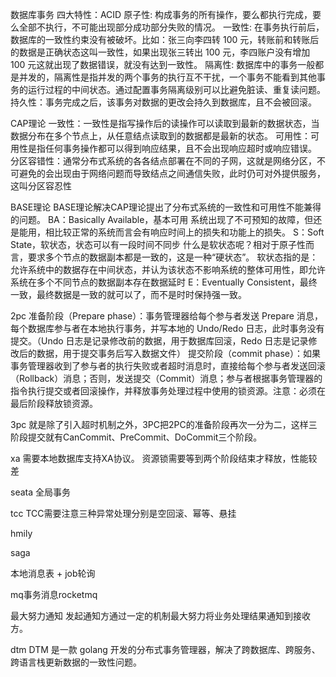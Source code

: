 数据库事务
四大特性：ACID
原子性: 构成事务的所有操作，要么都执行完成，要么全部不执行，不可能出现部分成功部分失败的情况。
一致性: 在事务执行前后，数据库的一致性约束没有被破坏。比如：张三向李四转 100 元，转账前和转账后的数据是正确状态这叫一致性，如果出现张三转出 100 元，李四账户没有增加 100 元这就出现了数据错误，就没有达到一致性。
隔离性: 数据库中的事务一般都是并发的，隔离性是指并发的两个事务的执行互不干扰，一个事务不能看到其他事务的运行过程的中间状态。通过配置事务隔离级别可以比避免脏读、重复读问题。
持久性：事务完成之后，该事务对数据的更改会持久到数据库，且不会被回滚。

CAP理论
一致性：一致性是指写操作后的读操作可以读取到最新的数据状态，当数据分布在多个节点上，从任意结点读取到的数据都是最新的状态。
可用性：可用性是指任何事务操作都可以得到响应结果，且不会出现响应超时或响应错误。
分区容错性：通常分布式系统的各各结点部署在不同的子网，这就是网络分区，不可避免的会出现由于网络问题而导致结点之间通信失败，此时仍可对外提供服务，这叫分区容忍性

BASE理论
BASE理论解决CAP理论提出了分布式系统的一致性和可用性不能兼得的问题。
BA：Basically Available，基本可用
系统出现了不可预知的故障，但还是能用，相比较正常的系统而言会有响应时间上的损失和功能上的损失。
S：Soft State，软状态，状态可以有一段时间不同步
什么是软状态呢？相对于原子性而言，要求多个节点的数据副本都是一致的，这是一种“硬状态”。
软状态指的是：允许系统中的数据存在中间状态，并认为该状态不影响系统的整体可用性，即允许系统在多个不同节点的数据副本存在数据延时
E：Eventually Consistent，最终一致，最终数据是一致的就可以了，而不是时时保持强一致。

2pc
准备阶段（Prepare phase）：事务管理器给每个参与者发送 Prepare 消息，每个数据库参与者在本地执行事务，并写本地的 Undo/Redo 日志，此时事务没有提交。（Undo 日志是记录修改前的数据，用于数据库回滚，Redo 日志是记录修改后的数据，用于提交事务后写入数据文件）
提交阶段（commit phase）：如果事务管理器收到了参与者的执行失败或者超时消息时，直接给每个参与者发送回滚（Rollback）消息；否则，发送提交（Commit）消息；参与者根据事务管理器的指令执行提交或者回滚操作，并释放事务处理过程中使用的锁资源。注意：必须在最后阶段释放锁资源。

3pc
就是除了引入超时机制之外，3PC把2PC的准备阶段再次一分为二，这样三阶段提交就有CanCommit、PreCommit、DoCommit三个阶段。

xa
需要本地数据库支持XA协议。
资源锁需要等到两个阶段结束才释放，性能较差

seata
全局事务

tcc
TCC需要注意三种异常处理分别是空回滚、幂等、悬挂

hmily

saga

本地消息表 + job轮询

mq事务消息rocketmq

最大努力通知
发起通知方通过一定的机制最大努力将业务处理结果通知到接收方。

dtm
DTM 是一款 golang 开发的分布式事务管理器，解决了跨数据库、跨服务、跨语言栈更新数据的一致性问题。




